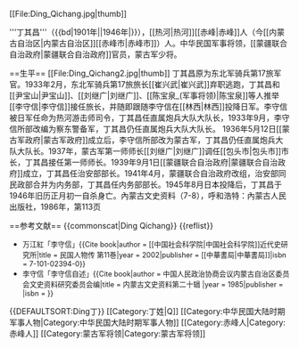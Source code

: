 [[File:Ding_Qichang.jpg|thumb]]

'''丁其昌'''（{{bd|1901年||1946年|}}），[[热河|热河]][[赤峰|赤峰]]人（今[[内蒙古自治区|内蒙古自治区]][[赤峰市|赤峰市]]）人。中华民国军事将领，[[蒙疆联合自治政府|蒙疆联合自治政府]]官员，蒙古军少将。

==生平==
[[File:Ding_Qichang2.jpg|thumb]]
丁其昌原为东北军骑兵第17旅军官。1933年2月，东北军骑兵第17旅旅长[[崔兴武|崔兴武]]弃职逃跑，丁其昌和[[尹宝山|尹宝山]]、[[刘继广|刘继广]]、[[陈宝泉_(军事将领)|陈宝泉]]等人推举[[李守信|李守信]]接任旅长，并随即跟随李守信在[[林西|林西]]投降日军。李守信被日军任命为热河游击师司令，丁其昌任直属炮兵大队大队长，1933年9月，李守信所部改编为察东警备军，丁其昌仍任直属炮兵大队大队长。 1936年5月12日[[蒙古军政府|蒙古军政府]]成立后，李守信所部改为蒙古军，丁其昌仍任直属炮兵大队大队长。1937年，蒙古军第一师师长[[刘继广|刘继广]]调任[[包头市|包头市]]市长，丁其昌接任第一师师长。1939年9月1日[[蒙疆联合自治政府|蒙疆联合自治政府]]成立，丁其昌任治安部部长。1941年4月，蒙疆联合自治政府改组，治安部同民政部合并为内务部，丁其昌任内务部部长。1945年8月日本投降后，丁其昌于1946年旧历正月初一自杀身亡。<ref>內蒙古文史资料（7-8），呼和浩特：內蒙古人民出版社，1986年，第113页</ref>

==参考文献==
{{commonscat|Ding Qichang}}
{{reflist}}
* <span style="font-size:90%;">万江紅「李守信」{{Cite book<!--|和書-->|author = [[中国社会科学院|中国社会科学院]]近代史研究所|title = 民国人物传 第11巻|year = 2002|publisher = [[中華書局|中華書局]]|isbn = 7-101-02394-0}}</span>
* <span style="font-size:90%;">李守信「李守信自述」{{Cite book<!--|和書-->|author = 中国人民政治协商会议内蒙古自治区委员会文史资料研究委员会编|title = 内蒙古文史资料第二十辑 |year = 1985|publisher = |isbn = }}</span>

{{DEFAULTSORT:Ding丁}}
[[Category:丁姓|Q]]
[[Category:中华民国大陆时期军事人物|Category:中华民国大陆时期军事人物]]
[[Category:赤峰人|Category:赤峰人]]
[[Category:蒙古军将领|Category:蒙古军将领]]